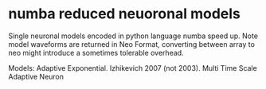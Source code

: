 # numba reduced neuoronal models
Single neuronal models encoded in python language numba speed up.
Note model waveforms are returned in Neo Format, converting between array to neo might introduce a sometimes tolerable overhead.

Models:
Adaptive Exponential.
Izhikevich 2007 (not 2003).
Multi Time Scale Adaptive Neuron

[](https://zenodo.org/badge/304228004.svg)
